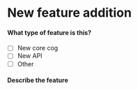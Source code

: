 # New feature addition

<!--
THIS TEMPLATE IS CURRENTLY UNUSED DUE TO GITHUB LIMITATIONS!
To be used for PRs which add a new feature
Examples of this include new APIs, new core cogs, etc.
-->

#### What type of feature is this?

<!-- To check a box, replace the space between the [] with a x -->

- [ ] New core cog
- [ ] New API
- [ ] Other

#### Describe the feature

<!--
If you are adding a cog, describe its commands in detail (functionality, usage restrictions, etc).
If the new feature introduces new requirements, please try to explain why they are necessary.
-->
